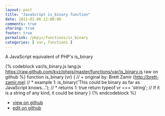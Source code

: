 ```yaml
---
layout: post
title: "JavaScript is_binary function"
date: 2011-02-06 12:00:00
comments: true
sharing: true
footer: true
permalink: /phpjs/functions/is_binary
categories: [ var, functions ]
---
```

A JavaScript equivalent of PHP's is_binary
<!-- more -->
{% codeblock var/is_binary.js lang:js https://raw.github.com/kvz/phpjs/master/functions/var/is_binary.js raw on github %}
function is_binary (vr) {
    // +   original by: Brett Zamir (http://brett-zamir.me)
    // *     example 1: is_binary('This could be binary as far as JavaScript knows...');
    // *     returns 1: true
    return typeof vr === 'string'; // If it is a string of any kind, it could be binary
}
{% endcodeblock %}
<ul>
 <li><a href="https://github.com/kvz/phpjs/blob/master/functions/var/is_binary.js">view on github</a></li>
 <li><a href="https://github.com/kvz/phpjs/edit/master/functions/var/is_binary.js">edit on github</a></li>
</ul>
